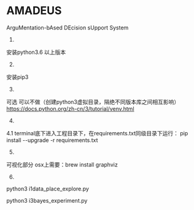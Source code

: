 # AMADEUS
ArguMentation-bAsed DEcision sUpport System


1.
安装python3.6 以上版本

2. 
安装pip3 

3.
可选  可以不做（创建python3虚拟目录，隔绝不同版本库之间相互影响）
https://docs.python.org/zh-cn/3/tutorial/venv.html

4.
4.1
terminal底下进入工程目录下，在requirements.txt同级目录下运行：
pip install --upgrade -r requirements.txt

5.
可视化部分
osx上需要：brew install graphviz


6.
python3 i1data_place_explore.py


python3 i3bayes_experiment.py
